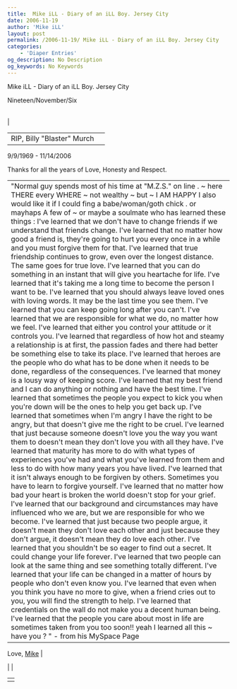 ```yaml
---
title:  Mike iLL - Diary of an iLL Boy. Jersey City
date: 2006-11-19
author: 'Mike iLL'
layout: post
permalink: /2006-11-19/ Mike iLL - Diary of an iLL Boy. Jersey City
categories:
    - 'Diaper Entries'
og_description: No Description
og_keywords: No Keywords
---
```

<style>
body {
  background-color: ;
  color: ;
}
a {
  color: ;
}
a:active {
  color: ;
}
a:visited {
  color: ;
}
</style>

   Mike iLL - Diary of an iLL Boy. Jersey City  

Nineteen/November/Six


|  |  |  |  |
| --- | --- | --- | --- |
| 

|  |  |
| --- | --- |
| RIP, Billy "Blaster" Murch
 9/9/1969 - 11/14/2006

Thanks for all the years of Love, Honesty and Respect.



|  |
| --- |
| "Normal guy spends most of his time at "M.Z.S." on line . ~ here THERE every WHERE ~ not wealthy ~ but ~ I AM HAPPY I also would like it if I could fing a babe/woman/goth chick . or mayhaps A few of ~ or maybe a soulmate who has learned these things : I've learned that we don't have to change friends if we understand that friends change. I've learned that no matter how good a friend is, they're going to hurt you every once in a while and you must forgive them for that. I've learned that true friendship continues to grow, even over the longest distance. The same goes for true love. I've learned that you can do something in an instant that will give you heartache for life. I've learned that it's taking me a long time to become the person I want to be. I've learned that you should always leave loved ones with loving words. It may be the last time you see them. I've learned that you can keep going long after you can't. I've learned that we are responsible for what we do, no matter how we feel. I've learned that either you control your attitude or it controls you. I've learned that regardless of how hot and steamy a relationship is at first, the passion fades and there had better be something else to take its place. I've learned that heroes are the people who do what has to be done when it needs to be done, regardless of the consequences. I've learned that money is a lousy way of keeping score. I've learned that my best friend and I can do anything or nothing and have the best time. I've learned that sometimes the people you expect to kick you when you're down will be the ones to help you get back up. I've learned that sometimes when I'm angry I have the right to be angry, but that doesn't give me the right to be cruel. I've learned that just because someone doesn't love you the way you want them to doesn't mean they don't love you with all they have. I've learned that maturity has more to do with what types of experiences you've had and what you've learned from them and less to do with how many years you have lived. I've learned that it isn't always enough to be forgiven by others. Sometimes you have to learn to forgive yourself. I've learned that no matter how bad your heart is broken the world doesn't stop for your grief. I've learned that our background and circumstances may have influenced who we are, but we are responsible for who we become. I've learned that just because two people argue, it doesn't mean they don't love each other and just because they don't argue, it doesn't mean they do love each other. I've learned that you shouldn't be so eager to find out a secret. It could change your life forever. I've learned that two people can look at the same thing and see something totally different. I've learned that your life can be changed in a matter of hours by people who don't even know you. I've learned that even when you think you have no more to give, when a friend cries out to you, you will find the strength to help. I've learned that credentials on the wall do not make you a decent human being. I've learned that the people you care about most in life are sometimes taken from you too soon!! yeah I learned all this ~ have you ? " - from his MySpace Page |
















Love,
[Mike](mailto:mike@obliteration.com) |

 |  |

   


|  |
| --- |
|   |

   
   
   
   
  

